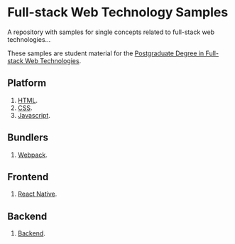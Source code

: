 
# Full-stack Web Technology Samples

A repository with samples for single concepts related to full-stack web technologies...

These samples are student material for the [Postgraduate Degree in Full-stack Web Technologies](https://www.talent.upc.edu/cat/estudis/formacio/curs/313400/postgrau-full-stack-web-technologies/).

## Platform

1. [HTML](https://github.com/full-stack-bcn/samples/tree/master/html).
1. [CSS](https://github.com/full-stack-bcn/samples/tree/master/css).
1. [Javascript](https://github.com/full-stack-bcn/samples/tree/master/javascript).

## Bundlers

1. [Webpack](https://github.com/full-stack-bcn/samples/tree/master/webpack).

## Frontend

1. [React Native](https://github.com/full-stack-bcn/samples/tree/master/react-native).

## Backend

1. [Backend](https://github.com/full-stack-bcn/samples/tree/master/backend).
